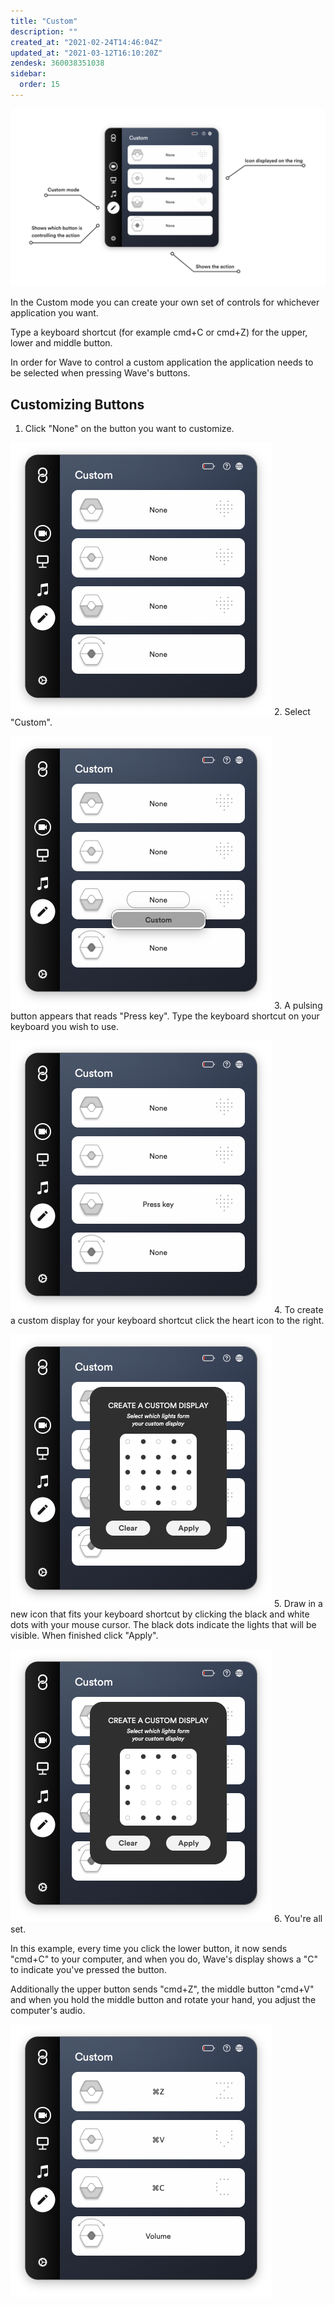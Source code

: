 ```yaml
---
title: "Custom"
description: ""
created_at: "2021-02-24T14:46:04Z"
updated_at: "2021-03-12T16:10:20Z"
zendesk: 360038351038
sidebar:
  order: 15
---
```


![](../../../assets/images/wave-for-work-custom.png)

In the Custom mode you can create your own set of controls for whichever application you want.

Type a keyboard shortcut (for example cmd+C or cmd+Z) for the upper, lower and middle button.

In order for Wave to control a custom application the application needs to be selected when pressing Wave's buttons.

## Customizing Buttons

1. Click "None" on the button you want to customize.

![](../../../assets/images/article_360018049738_image_1.png) 2. Select "Custom".

![](../../../assets/images/article_360018049738_image_2.png) 3. A pulsing button appears that reads "Press key". Type the keyboard shortcut on your keyboard you wish to use.

![](../../../assets/images/article_360018049738_image_3.png) 4. To create a custom display for your keyboard shortcut click the heart icon to the right.

![](../../../assets/images/article_360018049738_image_4.png) 5. Draw in a new icon that fits your keyboard shortcut by clicking the black and white dots with your mouse cursor. The black dots indicate the lights that will be visible. When finished click "Apply".

![](../../../assets/images/article_360018049738_image_5.png) 6. You're all set.

In this example, every time you click the lower button, it now sends "cmd+C" to your computer, and when you do, Wave's display shows a "C" to indicate you've pressed the button.

Additionally the upper button sends "cmd+Z", the middle button "cmd+V" and when you hold the middle button and rotate your hand, you adjust the computer's audio.

![](../../../assets/images/article_360018049738_image_6.png)
